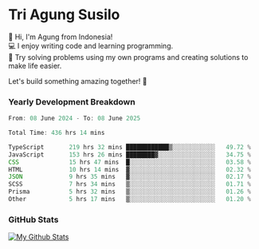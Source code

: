 # Tri Agung Susilo

👋 Hi, I'm Agung from Indonesia!<br>
💻 I enjoy writing code and learning programming.<br>
🧠 Try solving problems using my own programs and creating solutions to make life easier.

Let's build something amazing together! 🚀

### Yearly Development Breakdown

<!--START_SECTION:waka-->

```TypeScript JavaScript PHP
From: 08 June 2024 - To: 08 June 2025

Total Time: 436 hrs 14 mins

TypeScript       219 hrs 32 mins ████████████▒░░░░░░░░░░░░   49.72 %
JavaScript       153 hrs 26 mins ████████▓░░░░░░░░░░░░░░░░   34.75 %
CSS              15 hrs 47 mins  █░░░░░░░░░░░░░░░░░░░░░░░░   03.58 %
HTML             10 hrs 14 mins  ▓░░░░░░░░░░░░░░░░░░░░░░░░   02.32 %
JSON             9 hrs 35 mins   ▓░░░░░░░░░░░░░░░░░░░░░░░░   02.17 %
SCSS             7 hrs 34 mins   ▒░░░░░░░░░░░░░░░░░░░░░░░░   01.71 %
Prisma           5 hrs 32 mins   ▒░░░░░░░░░░░░░░░░░░░░░░░░   01.26 %
Other            5 hrs 17 mins   ▒░░░░░░░░░░░░░░░░░░░░░░░░   01.20 %
```

<!--END_SECTION:waka-->

### GitHub Stats

[![My Github Stats](https://github-readme-stats.vercel.app/api?username=triagung128&show_icons=true&hide=contribs,issues&count_private=true&theme=tokyonight)](https://github.com/triagung128)

<!-- [![Top Langs](https://github-readme-stats.vercel.app/api/top-langs/?username=triagung128&layout=compact)](https://github.com/triagung128) -->
